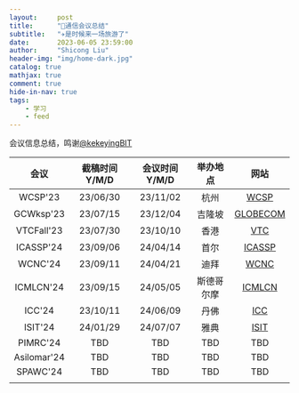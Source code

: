 ```yaml
---
layout:     post
title:      "🛜通信会议总结"
subtitle:   "✈️是时候来一场旅游了"
date:       2023-06-05 23:59:00
author:     "Shicong Liu"
header-img: "img/home-dark.jpg"
catalog: true
mathjax: true
comment: true
hide-in-nav: true
tags:
    - 学习
    - feed
---
```




会议信息总结，鸣谢[@kekeyingBIT](https://github.com/kekeyingBIT)



|    会议     | 截稿时间Y/M/D | 会议时间Y/M/D |  举办地点  |                        网站                         |
| :---------: | :-----------: | :-----------: | :--------: | :-------------------------------------------------: |
|   WCSP'23   |   23/06/30    |   23/11/02    |    杭州    |    [WCSP](http://www.ic-wcsp.org/2023/index.asp)    |
|  GCWksp'23  |   23/07/15    |   23/12/04    |   吉隆坡   | [GLOBECOM](https://globecom2023.ieee-globecom.org/) |
| VTCFall'23  |   23/07/30    |   23/10/10    |    香港    |  [VTC](https://events.vtsociety.org/vtc2023-fall/)  |
|  ICASSP'24  |   23/09/06    |   24/04/14    |    首尔    |       [ICASSP](https://2024.ieeeicassp.org/)        |
|   WCNC'24   |   23/09/11    |   24/04/21    |    迪拜    |       [WCNC](https://wcnc2024.ieee-wcnc.org/)       |
|  ICMLCN'24  |   23/09/15    |   24/05/05    | 斯德哥尔摩 |    [ICMLCN](https://icmlcn2024.ieee-icmlcn.org/)    |
|   ICC'24    |   23/10/11    |   24/06/09    |    丹佛    |        [ICC](https://icc2024.ieee-icc.org/)         |
|   ISIT'24   |   24/01/29    |   24/07/07    |    雅典    |         [ISIT](https://ieee-isit.org/home)          |
|  PIMRC'24   |      TBD      |      TBD      |    TBD     |                         TBD                         |
| Asilomar'24 |      TBD      |      TBD      |    TBD     |                         TBD                         |
|  SPAWC'24   |      TBD      |      TBD      |    TBD     |                         TBD                         |
|             |               |               |            |                                                     |

